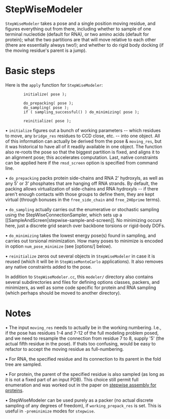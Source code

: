 # StepWiseModeler
`StepWiseModeler` takes a pose and a single position moving residue, and figures everything out from there, including  whether to sample of one terminal nucleotide (default for RNA), or two amino acids (default for protein); what the two partitions are that will move relative to each other (there are essentially always two!); and whether to do rigid body docking (if the moving residue's parent is a jump).

# Basic steps
Here is the  `apply` function for `StepWiseModeler`:
```
		initialize( pose );

		do_prepacking( pose );
		do_sampling( pose );
		if ( sampling_successful() ) do_minimizing( pose );

		reinitialize( pose );
```
• `initialize` figures out a bunch of working parameters -- which residues to move, any `bridge_res` residues to CCD close, etc. -- into one object. All of this information can actually be derived from the pose & `moving_res`, but it was historical to have all of it readily available in one object. The function also re-roots the pose so that the biggest partition is fixed, and aligns it to an alignment pose; this accelerates computation. Last, native constraints can be applied here if the `rmsd_screen` option is specified from command line.

• `do_prepacking` packs protein side-chains and RNA 2' hydroxyls, as well as any 5' or 3' phosphates that are hanging off RNA strands. By default, the packing allows virtualization of side-chains and RNA hydroxyls -- if there aren't enough contacts with those groups to define them, they are kept virtual (through bonuses in the `free_side_chain` and `free_2HOprime` terms).

• `do_sampling` actually carries out the enumerative or stochastic sampling using the StepWiseConnectionSampler, which sets up a [[SampleAndScreen|stepwise-sample-and-screen]].  No minimizing occurs here, just a discrete grid search over backbone torsions or rigid-body DOFs.

• `do_minimizing` takes the lowest energy pose(s) found in sampling, and carries out torsional minimization. How many poses to minimize is encoded in option `num_pose_minimize` (see [options/] below).

• `reinitialize` zeros out several objects in `StepWiseModeler` in case it is reused (which it will be in `StepWiseMonteCarlo` applications). It also removes any native constraints added to the pose.

In addition to `StepWiseModeler.cc`, this `modeler/` directory also contains several subdirectories and files for defining options classes, packers, and minimizers, as well as some code specific for protein and RNA sampling (which perhaps should be moved to another directory).

# Notes
• The input `moving_res` needs to actually be in the working numbering. I.e., if the pose has residues 1-4 and 7-12 of the full modeling problem posed, and we need to resample the connection from residue 7 to 8, supply '5' (the actual fifth residue in the pose). If thats too confusing, would be easy to refactor to accept the moving residue as full-numbering.

• For RNA, the specified residue and its connection to its parent in the fold tree are sampled.

• For protein, the parent of the specified residue is also sampled (as long as it is not a fixed part of an input PDB). This choice still permit full enumeration and was worked out in the paper on [stepwise assembly for proteins](http://www.plosone.org/article/info%3Adoi%2F10.1371%2Fjournal.pone.0074830).

• StepWiseModeler can be used purely as a packer (no actual discrete sampling of any degrees of freedom), if `working_prepack_res` is set. This is useful in `-preminimize` modes for `stepwise`.
